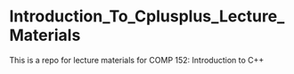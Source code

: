 # Introduction_To_Cplusplus_Lecture_Materials
This is a repo for lecture materials for COMP 152: Introduction to C++
